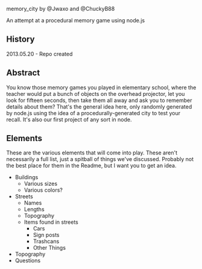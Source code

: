 memory_city by @Jwaxo and @ChuckyB88

An attempt at a procedural memory game using node.js

## History

2013.05.20 - Repo created

## Abstract

You know those memory games you played in elementary school, where the teacher would put a bunch of objects on the overhead projector, let you look for fifteen seconds, then take them all away and ask you to remember details about them? That's the general idea here, only randomly generated by node.js using the idea of a procedurally-generated city to test your recall. It's also our first project of any sort in node.

## Elements

These are the various elements that will come into play. These aren't necessarily a full list, just a spitball of things we've discussed. Probably not the best place for them in the Readme, but I want you to get an idea.

* Buildings
    + Various sizes
    + Various colors?
* Streets
    + Names
    + Lengths
    + Topography
    + Items found in streets
        - Cars
        - Sign posts
        - Trashcans
        - Other Things
* Topography
* Questions

